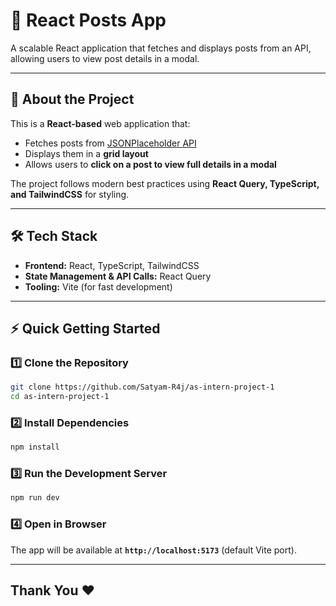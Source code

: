 # **📌 React Posts App**

A scalable React application that fetches and displays posts from an API, allowing users to view post details in a modal.

---

## 📌 **About the Project**

This is a **React-based** web application that:

- Fetches posts from [JSONPlaceholder API](https://jsonplaceholder.typicode.com/posts)
- Displays them in a **grid layout**
- Allows users to **click on a post to view full details in a modal**

The project follows modern best practices using **React Query, TypeScript, and TailwindCSS** for styling.

---

## 🛠️ **Tech Stack**

- **Frontend:** React, TypeScript, TailwindCSS
- **State Management & API Calls:** React Query
- **Tooling:** Vite (for fast development)

---

## ⚡ **Quick Getting Started**

### **1️⃣ Clone the Repository**
```sh
git clone https://github.com/Satyam-R4j/as-intern-project-1
cd as-intern-project-1
```

### **2️⃣ Install Dependencies**
```sh
npm install
```

### **3️⃣ Run the Development Server**
```sh
npm run dev
```

### **4️⃣ Open in Browser**
The app will be available at **`http://localhost:5173`** (default Vite port).

---

## **Thank You ❤️**
